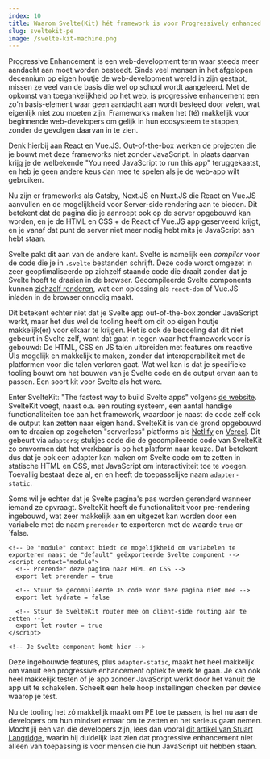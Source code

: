 ```yaml
---
index: 10
title: Waarom Svelte(Kit) hét framework is voor Progressively enhanced web-apps
slug: sveltekit-pe
image: /svelte-kit-machine.png
---
```


Progressive Enhancement is een web-development term waar steeds meer aandacht aan moet worden besteedt. Sinds veel mensen in het afgelopen decennium op eigen houtje de web-development wereld in zijn gestapt, missen ze veel van de basis die wel op school wordt aangeleerd. Met de opkomst van toegankelijkheid op het web, is progressive enhancement een zo'n basis-element waar geen aandacht aan wordt besteed door velen, wat eigenlijk niet zou moeten zijn. Frameworks maken het (té) makkelijk voor beginnende web-developers om gelijk in hun ecosysteem te stappen, zonder de gevolgen daarvan in te zien.

Denk hierbij aan React en Vue.JS. Out-of-the-box werken de projecten die je bouwt met deze frameworks niet zonder JavaScript. In plaats daarvan krijg je de welbekende "You need JavaScript to run this app" teruggekaatst, en heb je geen andere keus dan mee te spelen als je de web-app wilt gebruiken.

Nu zijn er frameworks als Gatsby, Next.JS en Nuxt.JS die React en Vue.JS aanvullen en de mogelijkheid voor Server-side rendering aan te bieden. Dit betekent dat de pagina die je aanroept ook op de server opgebouwd kan worden, en je de HTML en CSS + de React of Vue.JS app geserveerd krijgt, en je vanaf dat punt de server niet meer nodig hebt mits je JavaScript aan hebt staan.

Svelte pakt dit aan van de andere kant. Svelte is namelijk een _compiler_ voor de code die je in `.svelte` bestanden schrijft. Deze code wordt omgezet in zeer geoptimaliseerde op zichzelf staande code die draait zonder dat je Svelte hoeft te draaien in de browser. Gecompileerde Svelte components kunnen [zichzelf renderen][render], wat een oplossing als `react-dom` of Vue.JS inladen in de browser onnodig maakt.

Dit betekent echter niet dat je Svelte app out-of-the-box zonder JavaScript werkt, maar het dus wel de tooling heeft om dit op eigen houtje makkelijk(er) voor elkaar te krijgen. Het is ook de bedoeling dat dit niet gebeurt in Svelte zelf, want dat gaat in tegen waar het framework voor is gebouwd: De HTML, CSS en JS talen uitbreiden met features om reactive UIs mogelijk en makkelijk te maken, zonder dat interoperabiliteit met de platformen voor die talen verloren gaat. Wat wel kan is dat je specifieke tooling bouwt om het bouwen van je Svelte code en de output ervan aan te passen. Een soort kit voor Svelte als het ware.

Enter SvelteKit: "The fastest way to build Svelte apps" volgens [de website][sveltekit]. SvelteKit voegt, naast o.a. een routing systeem, een aantal handige functionaliteiten toe aan het framework, waardoor je naast de code zelf ook de output kan zetten naar eigen hand. SvelteKit is van de grond opgebouwd om te draaien op zogeheten "serverless" platforms als [Netlify][netlify] en [Vercel][vercel]. Dit gebeurt via `adapters`; stukjes code die de gecompileerde code van SvelteKit zo omvormen dat het werkbaar is op het platform naar keuze. Dat betekent dus dat je ook een adapter kan maken om Svelte code om te zetten in statische HTML en CSS, met JavaScript om interactiviteit toe te voegen. Toevallig bestaat deze al, en en heeft de toepasselijke naam `adapter-static`.

Soms wil je echter dat je Svelte pagina's pas worden gerenderd wanneer iemand ze opvraagt. SvelteKit heeft de functionaliteit voor pre-rendering ingebouwd, wat zeer makkelijk aan en uitgezet kan worden door een variabele met de naam `prerender` te exporteren met de waarde `true` or `false.

```svelte
<!-- De "module" context biedt de mogelijkheid om variabelen te exporteren naast de "default" geëxporteerde Svelte component -->
<script context="module">
  <!-- Prerender deze pagina naar HTML en CSS -->
  export let prerender = true
  
  <!-- Stuur de gecompileerde JS code voor deze pagina niet mee -->
  export let hydrate = false
  
  <!-- Stuur de SvelteKit router mee om client-side routing aan te zetten -->
  export let router = true
</script>

<!-- Je Svelte component komt hier -->
```

Deze ingebouwde features, plus `adapter-static`, maakt het heel makkelijk om vanuit een progressive enhancement optiek te werk te gaan. Je kan ook heel makkelijk testen of je app zonder JavaScript werkt door het vanuit de app uit te schakelen. Scheelt een hele hoop instellingen checken per device waarop je test.

Nu de tooling het zó makkelijk maakt om PE toe te passen, is het nu aan de developers om hun mindset ernaar om te zetten en het serieus gaan nemen. Mocht jij een van die developers zijn, lees dan vooral [dit artikel van Stuart Langridge][ehjs], waarin hij duidelijk laat zien dat progressive enhancement niet alleen van toepassing is voor mensen die hun JavaScript uit hebben staan.

[render]: https://svelte.dev/docs#Server-side_component_API
[sveltekit]: https://kit.svelte.dev
[netlify]: https://netlify.com
[vercel]: https://vercel.com
[ehjs]: https://kryogenix.org/code/browser/everyonehasjs.html